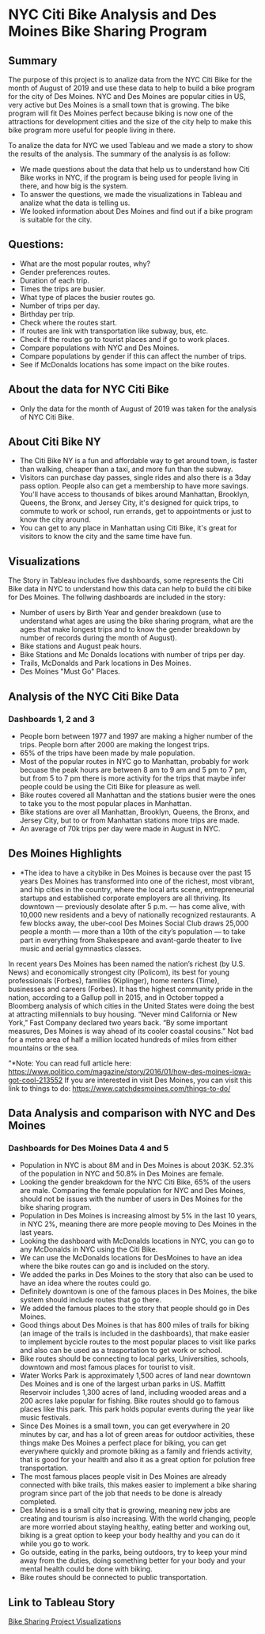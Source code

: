 # NYC Citi Bike Analysis and Des Moines Bike Sharing Program

## Summary
The purpose of this project is to analize data from the NYC Citi Bike for the month of August of 2019 and use these data to help to build a bike program for the city of Des Moines.  NYC and Des Moines are popular cities in US, very active but Des Moines is a small town that is growing.  The bike program will fit Des Moines perfect because biking is now one of the attractions for development cities and the size of the city help to make this bike program more useful for people living in there.  

To analize the data for NYC we used Tableau and we made a story to show the results of the analysis.  The summary of the analysis is as follow:
- We made questions about the data that help us to understand how Citi Bike works in NYC, if the program is being used for people living in there, and how big is the system.
- To answer the questions, we made the visualizations in Tableau and analize what the data is telling us.
- We looked information about Des Moines and find out if a bike program is suitable for the city.

## Questions:
- What are the most popular routes, why?
- Gender preferences routes.
- Duration of each trip.
- Times the trips are busier.
- What type of places the busier routes go.
- Number of trips per day.
- Birthday per trip.
- Check where the routes start.
- If routes are link with transportation like subway, bus, etc.
- Check if the routes go to tourist places and if go to work places.
- Compare populations with NYC and Des Moines.
- Compare populations by gender if this can affect the number of trips.
- See if McDonalds locations has some impact on the bike routes.

## About the data for NYC Citi Bike 
- Only the data for the month of August of 2019 was taken for the analysis of NYC Citi Bike.

## About Citi Bike NY
- The Citi Bike NY is a fun and affordable way to get around town, is faster than walking, cheaper than a taxi, and more fun than the subway.
- Visitors can purchase day passes, single rides and also there is a 3day pass option.  People also can get a membership to have more savings.  You'll have access to thousands of bikes around Manhattan, Brooklyn, Queens, the Bronx, and Jersey City, it's designed for quick trips, to commute to work or school, run errands, get to appointments or just to know the city around.
- You can get to any place in Manhattan using Citi Bike, it's great for visitors to know the city and the same time have fun. 

## Visualizations
The Story in Tableau includes five dashboards, some represents the Citi Bike data in NYC to understand how this data can help to build the citi bike for Des Moines. The follwing dashboards are included in the story:
- Number of users by Birth Year and gender breakdown (use to understand what ages are using the bike sharing program, what are the ages that make longest trips and to know the gender breakdown by number of records during the month of August).
- Bike stations and August peak hours.
- Bike Stations and Mc Donalds locations with number of trips per day.
- Trails, McDonalds and Park locations in Des Moines.
- Des Moines "Must Go" Places.

## Analysis of the NYC Citi Bike Data 
### Dashboards 1, 2 and 3
- People born between 1977 and 1997 are making a higher number of the trips.  People born after 2000 are making the longest trips.
- 65% of the trips have been made by male population.
- Most of the popular routes in NYC go to Manhattan, probably for work becuase the peak hours are between 8 am to 9 am and 5 pm to 7 pm, but from 5 to 7 pm there is more activity for the trips that maybe infer people could be using the Citi Bike for pleasure as well.
- Bike routes covered all Manhattan and the stations busier were the ones to take you to the most popular places in Manhattan.
- Bike stations are over all Manhattan, Brooklyn, Queens, the Bronx, and Jersey City, but to or from Manhattan stations more trips are made.
- An average of 70k trips per day were made in August in NYC.

## Des Moines Highlights
- *The idea to have a citybike in Des Moines is because over the past 15 years Des Moines has transformed into one of the richest, most vibrant, and hip cities in the country, where the local arts scene, entrepreneurial startups and established corporate employers are all thriving. Its downtown — previously desolate after 5 p.m. — has come alive, with 10,000 new residents and a bevy of nationally recognized restaurants. A few blocks away, the uber-cool Des Moines Social Club draws 25,000 people a month — more than a 10th of the city’s population — to take part in everything from Shakespeare and avant-garde theater to live music and aerial gymnastics classes.

In recent years Des Moines has been named the nation’s richest (by U.S. News) and economically strongest city (Policom), its best for young professionals (Forbes), families (Kiplinger), home renters (Time), businesses and careers (Forbes). It has the highest community pride in the nation, according to a Gallup poll in 2015, and in October topped a Bloomberg analysis of which cities in the United States were doing the best at attracting millennials to buy housing. “Never mind California or New York,” Fast Company declared two years back. “By some important measures, Des Moines is way ahead of its cooler coastal cousins.” Not bad for a metro area of half a million located hundreds of miles from either mountains or the sea.

"*Note: You can read full article here: https://www.politico.com/magazine/story/2016/01/how-des-moines-iowa-got-cool-213552
If you are interested in visit Des Moines, you can visit this link to things to do: https://www.catchdesmoines.com/things-to-do/

## Data Analysis and comparison with NYC and Des Moines
### Dashboards for Des Moines Data 4 and 5
- Population in NYC is about 8M and in Des Moines is about 203K.  52.3% of the population in NYC and 50.8% in Des Moines are female.
- Looking the gender breakdown for the NYC Citi Bike, 65% of the users are male.  Comparing the female population for NYC and Des Moines, should not be issues with the number of users in Des Moines for the bike sharing program.
- Population in Des Moines is increasing almost by 5% in the last 10 years, in NYC 2%, meaning there are more people moving to Des Moines in the last years.
- Looking the dashboard with McDonalds locations in NYC, you can go to any McDonalds in NYC using the Citi Bike.
- We can use the McDonalds locations for DesMoines to have an idea where the bike routes can go and is included on the story.
- We added the parks in Des Moines to the story that also can be used to have an idea where the routes could go.
- Definitely downtown is one of the famous places in Des Moines, the bike system should include routes that go there.
- We added the famous places to the story that people should go in Des Moines.
- Good things about Des Moines is that has 800 miles of trails for biking (an image of the trails is included in the dashboards), that make easier to implement bycicle routes to the most popular places to visit like parks and also can be used as a trasportation to get work or school.
- Bike routes should be connecting to local parks, Universities, schools, downtown and most famous places for tourist to visit. 
- Water Works Park is approximately 1,500 acres of land near downtown Des Moines and is one of the largest urban parks in US. Maffitt Reservoir includes 1,300 acres of land, including wooded areas and a 200 acres lake popular for fishing.  Bike routes should go to famous places like this park.  This park holds popular events during the year like music festivals.
- Since Des Moines is a small town, you can get everywhere in 20  minutes by car, and has a lot of green areas for outdoor activities, these things make Des Moines a perfect place for biking, you can get everywhere quickly and promote biking as a family and friends activity, that is good for your health and also it as a great option for polution free transportation.
- The most famous places people visit in Des Moines are already connected with bike trails, this makes easier to implement a bike sharing program since part of the job that needs to be done is already completed.
- Des Moines is a small city that is growing, meaning new jobs are creating and tourism is also increasing.  With the world changing, people are more worried about staying healthy, eating better and working out, biking is a great option to keep your body healthy and you can do it while you go to work.  
- Go outside, eating in the parks, being outdoors, try to keep your mind away from the duties, doing something better for your body and your mental health could be done with biking.
- Bike routes should be connected to public transportation.

## Link to Tableau Story
[Bike Sharing Project Visualizations](https://public.tableau.com/views/Bikesharing_15939760492010/NYCitiBike?:language=en&:display_count=y&publish=yes&:origin=viz_share_link)
